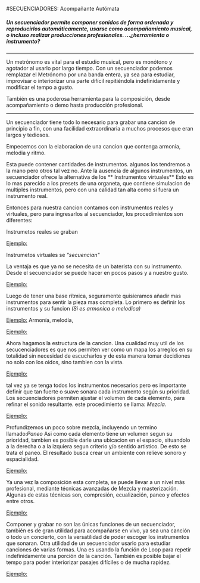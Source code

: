 #SECUENCIADORES: Acompañante Autómata


##### *Un secuenciador permite componer sonidos de forma ordenada y reproducirlos automáticamente, usarse como acompañamiento musical, o incluso realizar producciones profesionales.  ...¿herramienta o instrumento?*



----




Un metrónomo es vital para el estudio musical, pero es monótono y agotador al usarlo por largo tiempo.
Con un secuenciador podemos remplazar el Metrónomo por una banda entera, ya sea para estudiar, improvisar o interiorizar una parte difícil repitiéndola indefinidamente y modificar el tempo a gusto.

También es una poderosa herramienta para la composición, desde acompañamiento o demo hasta producción profesional.



----


Un secuenciador tiene todo lo necesario para grabar una cancion de principio a fin, con una facilidad extraordinaria a muchos procesos que eran largos y tediosos.

Empecemos con la elaboracion de una cancion que contenga armonia, melodia y ritmo.

Esta puede contener cantidades de instrumentos. algunos los tendremos a la mano pero otros tal vez no.
Ante la ausencia de algunos instrumentos, un secuenciador ofrece la alternativa de los ** Instrumentos virtuales**
Esto es lo mas parecido a los presets de una organeta, que contiene simulacion de multiples instrumentos, pero con una calidad tan alta como si fuera un instrumento real.

Entonces para nuestra cancion contamos con instrumentos reales y virtuales, pero para ingresarlos al secuenciador, los procedimientos son diferentes:

Instrumetos reales se graban

[Ejemplo:]()

Instrumetos virtuales se *"secuencian"*


La ventaja es que ya no se necesita de un baterista con su instrumento. Desde el secuenciador se puede hacer en pocos pasos y a nuestro gusto.

[Ejemplo:]()

Luego de tener una base rítmica, seguramente quisieramos añadir mas instrumentos para sentir la pieza mas completa.
Lo primero es definir los instrumentos y su funcion *(Si es armonica o melodica)*

[Ejemplo:]()  Armonía, melodía, 




[Ejemplo:]()


Ahora hagamos la estructura de la cancion. Una cualidad muy util de los secucenciadores es que nos permiten ver como un mapa los arreglos en su totalidad sin necesidad de escucharlos y de esta manera tomar decidiones no solo con los oidos, sino tambien con la vista.



[Ejemplo:]()


tal vez ya se tenga todos los instrumentos necesarios pero es importante definir que tan fuerte o suave sonara cada instrumento según su prioridad. Los secuenciadores permiten ajustar el volumen de cada elemento, para refinar el sonido resultante. este procedimiento se llama: *Mezcla.*


[Ejemplo:]()

Profundizemos un poco sobre mezcla, incluyendo un termino llamado:*Paneo*
Asi como cada elemento tiene un volumen segun su prioridad,  tambien es posible darle una ubicacion en el espacio, situandolo a la derecha o a la izquiera segun criterio y/o sentido artistico. De esto se trata el paneo.
El resultado busca crear un ambiente con relieve sonoro y espacialidad.


[Ejemplo:]()




Ya una vez la composición esta completa, se puede llevar a un nivel más profesional, mediante técnicas avanzadas de Mezcla y masterización. Algunas de estas técnicas son, compresión, ecualización, paneo y efectos entre otros.

[Ejemplo:]()






Componer y grabar no son las únicas funciones de un secuenciador, también es de gran utilidad para acompañarse en vivo, ya sea una canción o todo un concierto, con la versatilidad de poder escoger los instrumentos que sonaran. Otra utilidad de un secuenciador usarlo para estudiar canciones de varias formas.  Una es usando la función de Loop para repetir indefinidamente una porción de la canción. También es posible bajar el tempo para poder interiorizar pasajes difíciles o de mucha rapidez.






 [Ejemplo:]()


